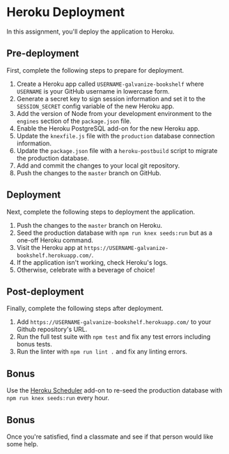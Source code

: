 # Heroku Deployment

In this assignment, you'll deploy the application to Heroku.

## Pre-deployment

First, complete the following steps to prepare for deployment.

1. Create a Heroku app called `USERNAME-galvanize-bookshelf` where `USERNAME` is your GitHub username in lowercase form.
1. Generate a secret key to sign session information and set it to the `SESSION_SECRET` config variable of the new Heroku app.
1. Add the version of Node from your development environment to the `engines` section of the `package.json` file.
1. Enable the Heroku PostgreSQL add-on for the new Heroku app.
1. Update the `knexfile.js` file with the `production` database connection information.
1. Update the `package.json` file with a `heroku-postbuild` script to migrate the production database.
1. Add and commit the changes to your local git repository.
1. Push the changes to the `master` branch on GitHub.

## Deployment

Next, complete the following steps to deployment the application.

1. Push the changes to the `master` branch on Heroku.
1. Seed the production database with `npm run knex seeds:run` but as a one-off Heroku command.
1. Visit the Heroku app at `https://USERNAME-galvanize-bookshelf.herokuapp.com/`.
1. If the application isn't working, check Heroku's logs.
1. Otherwise, celebrate with a beverage of choice!

## Post-deployment

Finally, complete the following steps after deployment.

1. Add `https://USERNAME-galvanize-bookshelf.herokuapp.com/` to your Github repository's URL.
1. Run the full test suite with `npm test` and fix any test errors including bonus tests.
1. Run the linter with `npm run lint .` and fix any linting errors.

## Bonus

Use the [Heroku Scheduler](https://devcenter.heroku.com/articles/scheduler) add-on to re-seed the production database with `npm run knex seeds:run` every hour.

## Bonus

Once you're satisfied, find a classmate and see if that person would like some help.
